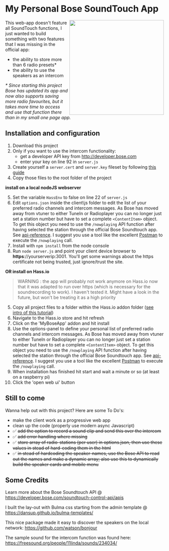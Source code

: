# My Personal Bose SoundTouch App


<img width="300px" align="right" src="https://github.com/kdw2060/bose-soundtouch-alt-interface/raw/master/screenshots/myAppMobileView.png"/>

This web-app doesn't feature all SoundTouch functions, I just wanted to build something with two features that I was missing in the official app: 
- the ability to store more than 6 radio presets* 
- the ability to use the speakers as an intercom

_* Since starting this project Bose has updated its app and now also supports saving more radio favourites, but it takes more time to access and use that function there than in my small one page app._


## Installation and configuration

1. Download this project
2. Only if you want to use the intercom functionality: 
    - get a developer API key from http://developer.bose.com
    - enter your key on line 92 in `server.js`
3. Create yourself a `server.cert` and `server.key` fileset by following [this guide](https://flaviocopes.com/express-https-self-signed-certificate/)
4. Copy those files to the root folder of the project
    
**install on a local nodeJS webserver**

5. Set the variable `HassEnv` to false on line 22 of `server.js`
6. Edit `options.json` inside the client\js folder to edit the list of your preferred radio channels and intercom messages. As Bose has moved away from vtuner to either TuneIn or Radioplayer you can no longer just set a station number but have to set a complete `<ContentItem>` object. To get this object you need to use the `/nowplaying` API function after having selected the station through the official Bose Soundtouch app. See [api-reference](https://developer.bose.com/guides/bose-soundtouch-api/bose-soundtouch-api-reference). I suggest you use a tool like the excellent [Postman](https://www.getpostman.com/) to execute the ``/nowplaying`` call.
7. Install with `npm install` from the node console
8. Run `node server.js` and point your client device browser to **https**://yourserverip:3001. You'll get some warnings about the https certificate not being trusted, just ignore/trust the site.

**OR install on Hass.io**

> WARNING : the app will probably not work anymore on Hass.io now that it was adapted to run over https (which is necessary for the soundrecording to work). I haven't tested it. Might have a look in the future, but won't be treating it as a high priority

5. Copy all project files to a folder within the Hass.io addon folder ([see intro of this tutorial](https://home-assistant.io/developers/hassio/addon_tutorial/))
6. Navigate to the Hass.io store and hit refresh
7. Click on the 'MyBoseApp' addon and hit install
8. Use the options-panel to define your personal list of preferred radio channels and intercom messages. As Bose has moved away from vtuner to either TuneIn or Radioplayer you can no longer just set a station number but have to set a complete `<ContentItem>` object. To get this object you need to use the `/nowplaying` API function after having selected the station through the official Bose Soundtouch app. See [api-reference](https://developer.bose.com/guides/bose-soundtouch-api/bose-soundtouch-api-reference). I suggest you use a tool like the excellent [Postman](https://www.getpostman.com/) to execute the ``/nowplaying`` call.
9. When installation has finished hit start and wait a minute or so (at least on a raspberry pi)
10. Click the 'open web ui' button

## Still to come

Wanna help out with this project? Here are some To Do's:

- make the client work as a progressive web app
- clean up the code (properly use modern async Javascript)
- :white_check_mark: ~~add the option to record a sound clip and send this over the intercom~~
- :white_check_mark: ~~add error handling where missing~~
- :white_check_mark: ~~store array of radio-stations (per user) in options.json, then use these values in stead of hard-coding them in the html~~
- :white_check_mark: ~~in stead of hardcoding the speaker-names, use the Bose API to read out the names and make a dynamic array; also use this to dynamically build the speaker cards and mobile menu~~


## Some Credits

Learn more about the Bose Soundtouch API @ https://developer.bose.com/soundtouch-control-api/apis

I built the lay-out with Bulma css starting from the admin template @ https://dansup.github.io/bulma-templates/

This nice package made it easy to discover the speakers on the local network: https://github.com/watson/bonjour

The sample sound for the intercom function was found here: https://freesound.org/people/11linda/sounds/234034/
